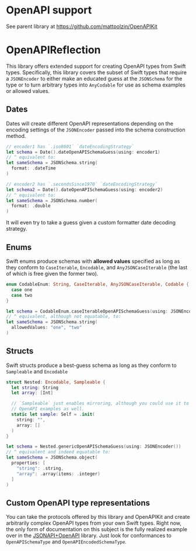 # OpenAPI support

See parent library at https://github.com/mattpolzin/OpenAPIKit

# OpenAPIReflection

This library offers extended support for creating OpenAPI types from Swift types. Specifically, this library covers the subset of Swift types that require a `JSONEncoder` to either make an educated guess at the `JSONSchema` for the type or to turn arbitrary types into `AnyCodable` for use as schema examples or allowed values.

## Dates

Dates will create different OpenAPI representations depending on the encoding settings of the `JSONEncoder` passed into the schema construction method.

```swift
// encoder1 has `.iso8601` `dateEncodingStrategy`
let schema = Date().dateOpenAPISchemaGuess(using: encoder1)
// ^ equivalent to:
let sameSchema = JSONSchema.string(
  format: .dateTime
)

// encoder2 has `.secondsSince1970` `dateEncodingStrategy`
let schema2 = Date().dateOpenAPISchemaGuess(using: encoder2)
// ^ equivalent to:
let sameSchema = JSONSchema.number(
  format: .double
)
```

It will even try to take a guess given a custom formatter date decoding
strategy.

## Enums

Swift enums produce schemas with **allowed values** specified as long as they conform to `CaseIterable`, `Encodable`, and `AnyJSONCaseIterable` (the last of which is free given the former two).
```swift
enum CodableEnum: String, CaseIterable, AnyJSONCaseIterable, Codable {
  case one
  case two
}

let schema = CodableEnum.caseIterableOpenAPISchemaGuess(using: JSONEncoder())
// ^ equivalent, although not equatable, to:
let sameSchema = JSONSchema.string(
  allowedValues: "one", "two"
)
```

## Structs

Swift structs produce a best-guess schema as long as they conform to `Sampleable` and `Encodable`
```swift
struct Nested: Encodable, Sampleable {
  let string: String
  let array: [Int]

  // `Sampleable` just enables mirroring, although you could use it to produce
  // OpenAPI examples as well.
  static let sample: Self = .init(
    string: "",
    array: []
  )
}

let schema = Nested.genericOpenAPISchemaGuess(using: JSONEncoder())
// ^ equivalent and indeed equatable to:
let sameSchema = JSONSchema.object(
  properties: [
    "string": .string,
    "array": .array(items: .integer)
  ]
)
```

## Custom OpenAPI type representations

You can take the protocols offered by this library and OpenAPIKit and create arbitrarily complex OpenAPI types from your own Swift types. Right now, the only form of documentation on this subject is the fully realized example over in the [JSONAPI+OpenAPI](https://github.com/mattpolzin/JSONAPI-OpenAPI) library. Just look for conformances to `OpenAPISchemaType` and `OpenAPIEncodedSchemaType`.